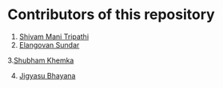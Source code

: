 # Contributors of this repository

1. [Shivam Mani Tripathi](https://github.com/geekcodershivam)
2. [Elangovan Sundar](https://github.com/elangovanshanthi)

3.[Shubham Khemka](https://github.com/shubhamkhemka)

4. [Jigyasu Bhayana](https://github.com/jigyasubhayana)

